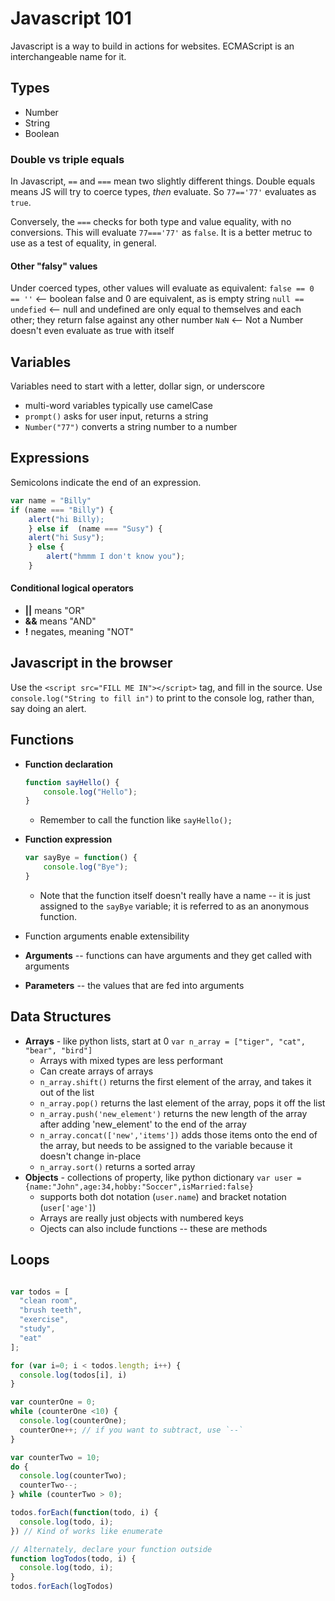 # Javascript 101
Javascript is a way to build in actions for websites. ECMAScript is an interchangeable name for it.

## Types
- Number
- String
- Boolean


### Double vs triple equals
In Javascript, `==` and `===` mean two slightly different things. Double equals means JS will try to coerce types, *then* evaluate. So `77=='77'` evaluates as `true`. 

Conversely, the `===` checks for both type and value equality, with no conversions. This will evaluate `77==='77'` as `false`. It is a better metruc to use as a test of equality, in general.

#### Other "falsy" values
Under coerced types, other values will evaluate as equivalent: 
`false == 0 == ''` <-- boolean false and 0 are equivalent, as is empty string
`null == undefied` <-- null and undefined are only equal to themselves and each other; they return false against any other number
`NaN` <-- Not a Number doesn't even evaluate as true with itself

## Variables
Variables need to start with a letter, dollar sign, or underscore
- multi-word variables typically use camelCase 
- `prompt()` asks for user input, returns a string 
- `Number("77")` converts a string number to a number 

## Expressions 
Semicolons indicate the end of an expression. 

```javascript
var name = "Billy"
if (name === "Billy") {
    alert("hi Billy);
    } else if  (name === "Susy") {
    alert("hi Susy");
    } else {
        alert("hmmm I don't know you");
    }
```

#### Conditional logical operators
- **||** means "OR"
- **&&** means "AND"
- **!** negates, meaning "NOT"

## Javascript in the browser
Use the `<script src="FILL ME IN"></script>` tag, and fill in the source. 
Use `console.log("String to fill in")` to print to the console log, rather than, say doing an alert. 

## Functions
- **Function declaration**
  ```javascript
  function sayHello() { 
      console.log("Hello");
  }
  ```
  - Remember to call the function like `sayHello();`

- **Function expression**
  ```javascript
  var sayBye = function() {
      console.log("Bye");
  }
  ```
  - Note that the function itself doesn't really have a name -- it is just assigned to the `sayBye` variable; it is referred to as an anonymous function.
- Function arguments enable extensibility
- **Arguments** -- functions can have arguments and they get called with arguments
- **Parameters** -- the values that are fed into arguments

## Data Structures
- **Arrays** - like python lists, start at 0
  `var n_array = ["tiger", "cat", "bear", "bird"]`
  - Arrays with mixed types are less performant
  - Can create arrays of arrays
  - `n_array.shift()` returns the first element of the array, and takes it out of the list
  - `n_array.pop()` returns the last element of the array, pops it off the list
  - `n_array.push('new_element')` returns the new length of the array after adding 'new_element' to the end of the array
  - `n_array.concat(['new','items'])` adds those items onto the end of the array, but needs to be assigned to the variable because it doesn't change in-place
  - `n_array.sort()` returns a sorted array
- **Objects** - collections of property, like python dictionary
  `var user = {name:"John",age:34,hobby:"Soccer",isMarried:false}`
  - supports both dot notation (`user.name`) and bracket notation (`user['age']`)
  - Arrays are really just objects with numbered keys
  - Ojects can also include functions -- these are methods

## Loops
```javascript

var todos = [
  "clean room",
  "brush teeth",
  "exercise",
  "study",
  "eat"
];

for (var i=0; i < todos.length; i++) {
  console.log(todos[i], i) 
}

var counterOne = 0;
while (counterOne <10) {
  console.log(counterOne);
  counterOne++; // if you want to subtract, use `--`
}

var counterTwo = 10;
do {
  console.log(counterTwo);
  counterTwo--;
} while (counterTwo > 0);

todos.forEach(function(todo, i) { 
  console.log(todo, i); 
}) // Kind of works like enumerate

// Alternately, declare your function outside
function logTodos(todo, i) { 
  console.log(todo, i); 
} 
todos.forEach(logTodos)
```

